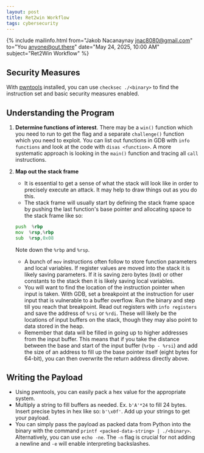 ```yaml
---
layout: post
title: Ret2win Workflow
tags: cybersecurity
---
```


{% include mailinfo.html from="Jakob Nacanaynay <jnac8080@gmail.com>" to="You <anyone@out.there>" date="May 24, 2025, 10:00 AM" subject="Ret2Win Workflow" %}

## Security Measures

With [pwntools](https://docs.pwntools.com/en/stable/) installed, you can use `checksec ./<binary>` to find the instruction set and basic security measures enabled.

## Understanding the Program

1. **Determine functions of interest**. There may be a `win()` function which you need to run to get the flag and a separate `challenge()` function which you need to exploit. You can list out functions in GDB with `info functions` and look at the code with `disas <function>`. A more systematic approach is looking in the `main()` function and tracing all `call` instructions.
2. **Map out the stack frame**
   - It is essential to get a sense of what the stack will look like in order to precisely execute an attack. It may help to draw things out as you do this.
   - The stack frame will usually start by defining the stack frame space by pushing the last function's base pointer and allocating space to the stack frame like so:

    ```asm
    push  %rbp
    mov  %rsp,%rbp
    sub  %rsp,0x08
    ```

    Note down the `%rbp` and `%rsp`.
   - A bunch of `mov` instructions often follow to store function parameters and local variables. If register values are moved into the stack it is likely saving parameters. If it is saving zero bytes (`0x0`) or other constants to the stack then it is likely saving local variables.
   - You will want to find the location of the instruction pointer when input is taken. With GDB, set a breakpoint at the instruction for user input that is vulnerable to a buffer overflow. Run the binary and step till you reach that breakpoint. Read out registers with `info registers` and save the address of `%rsi` or `%rdi`. These will likely be the locations of input buffers on the stack, though they may also point to data stored in the heap.
   - Remember that data will be filled in going up to higher addresses from the input buffer. This means that if you take the distance between the base and start of the input buffer (`%rbp - %rsi`) and add the size of an address to fill up the base pointer itself (eight bytes for 64-bit), you can then overwrite the return address directly above.

## Writing the Payload

- Using pwntools, you can easily pack a hex value for the appropriate system.
- Multiply a string to fill buffers as needed. Ex. `b'A'*24` to fill 24 bytes. Insert precise bytes in hex like so: `b'\x0f'`. Add up your strings to get your payload.
- You can simply pass the payload as packed data from Python into the binary with the command `printf <packed-data-string> | ./<binary>`. Alternatively, you can use `echo -ne`. The `-n` flag is crucial for not adding a newline and `-e` will enable interpreting backslashes.
